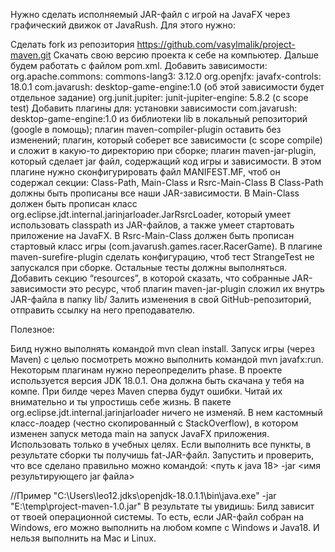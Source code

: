 Нужно сделать исполняемый JAR-файл с игрой на JavaFX через графический движок от JavaRush.
Для этого нужно:

Сделать fork из репозитория https://github.com/vasylmalik/project-maven.git
Скачать свою версию проекта к себе на компьютер. Дальше будем работать с файлом pom.xml.
Добавить зависимости:
org.apache.commons: commons-lang3: 3.12.0
org.openjfx: javafx-controls: 18.0.1
com.javarush: desktop-game-engine:1.0 (об этой зависимости будет отдельное задание)
org.junit.jupiter: junit-jupiter-engine: 5.8.2 (с scope test)
Добавить плагины для:
установки зависимости com.javarush: desktop-game-engine:1.0 из библиотеки lib в локальный репозиторий (google в помощь);
плагин maven-compiler-plugin оставить без изменений;
плагин, который соберет все зависимости (с scope compile) и сложит в какую-то директорию при сборке;
плагин maven-jar-plugin, который сделает jar файл, содержащий код игры и зависимости. В этом плагине нужно сконфигурировать файл MANIFEST.MF, чтоб он содержал секции: Class-Path, Main-Class и Rsrc-Main-Class
В Class-Path должны быть прописаны все наши JAR-зависимости.
В Main-Class должен быть прописан класс org.eclipse.jdt.internal.jarinjarloader.JarRsrcLoader, который умеет использовать classpath из JAR-файлов, а также умеет стартовать приложение на JavaFX.
В Rsrc-Main-Class должен быть прописан стартовый класс игры (com.javarush.games.racer.RacerGame).
В плагине maven-surefire-plugin сделать конфигурацию, чтоб тест StrangeTest не запускался при сборке. Остальные тесты должны выполняться.
Добавить секцию “resources”, в которой сказать, что собранные JAR-зависимости это ресурс, чтоб плагин maven-jar-plugin сложил их внутрь JAR-файла в папку lib/
Залить изменения в свой GitHub-репозиторий, отправить ссылку на него преподавателю.

Полезное:

Билд нужно выполнять командой mvn clean install.
Запуск игры (через Maven) с целью посмотреть можно выполнить командой mvn javafx:run.
Некоторым плагинам нужно переопределить phase.
В проекте используется версия JDK 18.0.1. Она должна быть скачана у тебя на компе.
При билде через Maven сперва будут ошибки. Читай их внимательно и ты упростишь себе жизнь.
В пакете org.eclipse.jdt.internal.jarinjarloader ничего не изменяй. В нем кастомный класс-лоадер (честно скопированный с StackOverflow), в котором изменен запуск метода main на запуск JavaFX приложения. Использовать только в учебных целях.
Если выполнить все пункты, в результате сборки ты получишь fat-JAR-файл. Запустить и проверить, что все сделано правильно можно командой:
<путь к java 18> -jar <имя результирующего jar файла>

//Пример
"C:\Users\leo12\.jdks\openjdk-18.0.1.1\bin\java.exe" -jar "E:\temp\project-maven-1.0.jar"
В результате ты увидишь:
Билд зависит от твоей операционной системы. То есть, если JAR-файл собран на Windows, его можно выполнить на любом компе с Windows и Java18. И нельзя выполнить на Mac и Linux.
